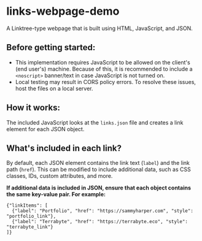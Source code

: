 # links-webpage-demo
A Linktree-type webpage that is built using HTML, JavaScript, and JSON.

## Before getting started:
- This implementation requires JavaScript to be allowed on the client's (end user's) machine. Because of this, it is recommended to include a `<noscript>` banner/text in case JavaScript is not turned on.
- Local testing may result in CORS policy errors. To resolve these issues, host the files on a local server.

## How it works:
The included JavaScript looks at the `links.json` file and creates a link element for each JSON object.

## What's included in each link?
By default, each JSON element contains the link text (`label`) and the link path (`href`). This can be modified to include additional data, such as CSS classes, IDs, custom attributes, and more.

__If additional data is included in JSON, ensure that each object contains the same key-value pair. For example:__

```
{"linkItems": [
  {"label": "Portfolio", "href": "https://sammyharper.com", "style": "portfolio_link"},
  {"label": "Terrabyte", "href": "https://terrabyte.eco", "style": "terrabyte_link"}
]}
```

